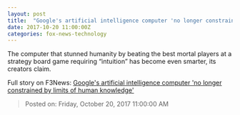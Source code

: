 ```yaml
---
layout: post
title:  "Google's artificial intelligence computer 'no longer constrained by limits of human knowledge'"
date: 2017-10-20 11:00:00Z
categories: fox-news-technology
---
```


The computer that stunned humanity by beating the best mortal players at a strategy board game requiring “intuition” has become even smarter, its creators claim.


Full story on F3News: [Google's artificial intelligence computer 'no longer constrained by limits of human knowledge'](http://www.f3nws.com/n/ShpQqB)

> Posted on: Friday, October 20, 2017 11:00:00 AM
